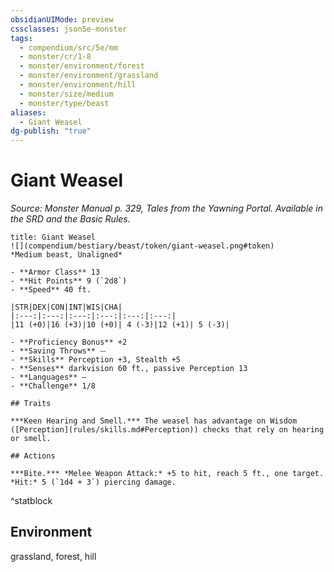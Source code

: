 ```yaml
---
obsidianUIMode: preview
cssclasses: json5e-monster
tags:
  - compendium/src/5e/mm
  - monster/cr/1-8
  - monster/environment/forest
  - monster/environment/grassland
  - monster/environment/hill
  - monster/size/medium
  - monster/type/beast
aliases:
  - Giant Weasel
dg-publish: "true"
---
```

# Giant Weasel
*Source: Monster Manual p. 329, Tales from the Yawning Portal. Available in the SRD and the Basic Rules.*  

```ad-statblock
title: Giant Weasel
![](compendium/bestiary/beast/token/giant-weasel.png#token)
*Medium beast, Unaligned*

- **Armor Class** 13 
- **Hit Points** 9 (`2d8`)
- **Speed** 40 ft.

|STR|DEX|CON|INT|WIS|CHA|
|:---:|:---:|:---:|:---:|:---:|:---:|
|11 (+0)|16 (+3)|10 (+0)| 4 (-3)|12 (+1)| 5 (-3)|

- **Proficiency Bonus** +2
- **Saving Throws** ⏤
- **Skills** Perception +3, Stealth +5
- **Senses** darkvision 60 ft., passive Perception 13
- **Languages** —
- **Challenge** 1/8

## Traits

***Keen Hearing and Smell.*** The weasel has advantage on Wisdom ([Perception](rules/skills.md#Perception)) checks that rely on hearing or smell.

## Actions

***Bite.*** *Melee Weapon Attack:* +5 to hit, reach 5 ft., one target. *Hit:* 5 (`1d4 + 3`) piercing damage.
```
^statblock

## Environment

grassland, forest, hill